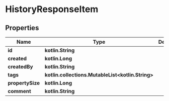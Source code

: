 
# HistoryResponseItem

## Properties
Name | Type | Description | Notes
------------ | ------------- | ------------- | -------------
**id** | **kotlin.String** |  | 
**created** | **kotlin.Long** |  | 
**createdBy** | **kotlin.String** |  | 
**tags** | **kotlin.collections.MutableList&lt;kotlin.String&gt;** |  | 
**propertySize** | **kotlin.Long** |  | 
**comment** | **kotlin.String** |  | 



